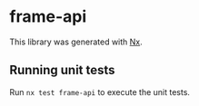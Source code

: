 # frame-api

This library was generated with [Nx](https://nx.dev).

## Running unit tests

Run `nx test frame-api` to execute the unit tests.
